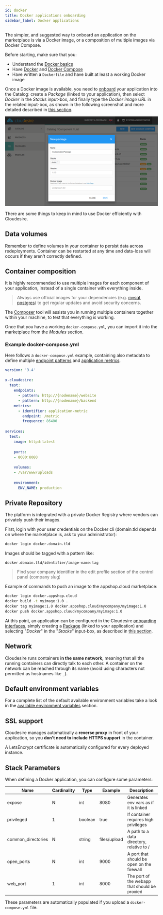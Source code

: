 ```yaml
---
id: docker
title: Docker applications onboarding
sidebar_label: Docker applications
---
```


The simpler, and suggested way to onboard an application on the marketplace is
via a Docker image, or a composition of multiple images via Docker Compose.

Before starting, make sure that you:

* Understand the [Docker basics](https://docs.docker.com/engine/docker-overview/)
* Have [Docker](https://docs.docker.com/install/) and [Docker
  Compose](https://docs.docker.com/compose/install/)
* Have written a `Dockerfile` and have built at least a working Docker image

Once a Docker image is available, you need to [onboard](onboarding.md) your
application into the Catalog: create a _Package_ (linked to your application),
then select _Docker_ in the _Stacks_ input-box, and finally type the _Docker
image URL_ in the related input-box, as shown in the following screenshot and
more detailed described in [this section](deployed.md/#packages).

![Vendors Control Panel - Docker Image](/img/docs/control_panel_docker_image.png
"Vendors Control Panel - Docker Image")

There are some things to keep in mind to use Docker efficiently with Cloudesire.

## Data volumes

Remember to define volumes in your container to persist data across
redeployments. Container can be restarted at any time and data-loss will occurs
if they aren't correctly defined.

## Container composition

It is highly recommended to use multiple images for each component of your
application, instead of a single container with everything inside.

> Always use official images for your dependencies (e.g.
> [mysql](https://hub.docker.com/_/mysql/),
> [postgres](https://hub.docker.com/_/postgres/)) to get regular updates and
> avoid security concerns.

The [Composer](https://docs.docker.com/compose/) tool will assists you in
running multiple containers together within your machine, to test that
everything is working.

Once that you have a working `docker-compose.yml`, you can import it into the
marketplace from the _Modules_ section.

### Example docker-compose.yml

Here follows a `docker-compose.yml` example, containing also metadata to define
multiple [endpoint patterns](deployed.md#endpoints) and [application
metrics](onboarding.md#application-metrics).

```yaml
version: '3.4'

x-cloudesire:
  test:
    endpoints:
      - pattern: http://{nodename}/website
      - pattern: http://{nodename}/backend
    metrics:
      - identifier: application-metric
        endpoint: /metric
        frequence: 86400

services:
  test:
    image: httpd:latest

    ports:
    - 8080:8080

    volumes:
    - /var/www/uploads

    environment:
      ENV_NAME: production
```

## Private Repository

The platform is integrated with a private Docker Registry where vendors can
privately push their images.

First, login with your user credentials on the Docker cli (domain.tld depends
on where the marketplace is, ask to your administrator):

```bash
docker login docker.domain.tld
```

Images should be tagged with a pattern like:

```docker
docker.domain.tld/identifier/image-name:tag
```

> Find your company identifier in the edit profile section of the control panel (company slug)

Example of commands to push an image to the appshop.cloud marketplace:

```bash
docker login docker.appshop.cloud
docker build -t myimage:1.0 .
docker tag myimage:1.0 docker.appshop.cloud/mycompany/myimage:1.0
docker push docker.appshop.cloud/mycompany/myimage:1.0
```

At this point, an application can be configured in the Cloudesire [onboarding
interfaces](onboarding.md), simply creating a [Package](deployed.md#packages)
(linked to your application) and selecting "_Docker_" in the "_Stacks_"
input-box, as described in [this section](deployed.md#technical-onboarding).

## Network

Cloudesire runs containers **in the same network**, meaning that all the running
containers can directly talk to each other. A container on the network can be
reached through its name (avoid using characters not permitted as hostnames like
`_`).

## Default environment variables

For a complete list of the default available environment variables take a look
in the [available environment variables](deployed.md#environment-variables)
section.

## SSL support

Cloudesire manages automatically a **reverse proxy** in front of your
application, so you **don't need to include HTTPS support** in the container.

A LetsEncrypt certificate is automatically configured for every deployed
instance.

## Stack Parameters

When defining a Docker application, you can configure some parameters:

| Name               | Cardinality | Type    | Example      | Description                                   |
|--------------------|-------------|---------|--------------|-----------------------------------------------|
| expose             | N           | int     | 8080         | Generates env vars as if it is linked         |
| privileged         | 1           | boolean | true         | If container requires high privileges         |
| common_directories | N           | string  | files/upload | A path to a data directory, relative to /     |
| open_ports         | N           | int     | 9000         | A port that should be open on the firewall    |
| web_port           | 1           | int     | 8000         | The port of the webapp that should be proxied |

These parameters are automatically populated if you upload a `docker-compose.yml` file.